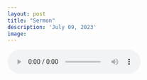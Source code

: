 ```yaml
---
layout: post
title: "Sermon"
description: 'July 09, 2023'
image:
---
```


<audio controls preload="metadata">
  <source src="https://docs.google.com/uc?export=open&id=1-ZscuEbwaAxlf-65ZuaEQcXIZBjAZerW" type="audio/mp3">
Your browser does not support the audio element.
</audio>
